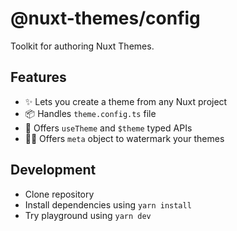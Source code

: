# @nuxt-themes/config

Toolkit for authoring Nuxt Themes.

## Features

- ✨ Lets you create a theme from any Nuxt project
- 📦 Handles `theme.config.ts` file
- 🎨 Offers `useTheme` and `$theme` typed APIs
- 👨‍🎨 Offers `meta` object to watermark your themes

## Development

- Clone repository
- Install dependencies using `yarn install`
- Try playground using `yarn dev`
